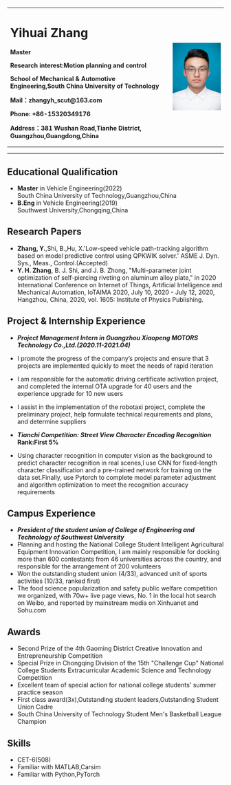 <div>
<table border="0">
  <tr>
    <td width="75%">
      <h1>Yihuai Zhang</h1>
      <p><b>Master</b></p>
      <p><b>Research interest:Motion planning and control</b></p>
      <p><b>School of Mechanical & Automotive Engineering,South China University of Technology</b></p>
      <p><b>Mail：zhangyh_scut@163.com</b></p>
      <p><b>Phone: +86-15320349176</b></p>
      <p><b>Address：381 Wushan Road,Tianhe District, Guangzhou,Guangdong,China</b></p>
    </td>
    <td width="25%">
      <img src="https://github.com/curryzyang/Yihuai-Zhang-CV/blob/master/yhzhang.jpg" width="100%">
    </td>
  </tr>
</table>
</div>


---


## Educational Qualification
- **Master** in Vehicle Engineering(2022)<br />South China University of Technology,Guangzhou,China
- **B.Eng** in Vehicle Engineering(2019)<br />Southwest University,Chongqing,China

## Research Papers
- **Zhang, Y.**,Shi, B.,Hu, X.'Low-speed vehicle path-tracking algorithm based on model predictive control using QPKWIK solver.' ASME J. Dyn. Sys., Meas., Control.(Accepted)
- **Y. H. Zhang**, B. J. Shi, and J. B. Zhong, "Multi-parameter joint optimization of self-piercing riveting on aluminum alloy plate," in 2020 International Conference on Internet of Things, Artificial Intelligence and Mechanical Automation, IoTAIMA 2020, July 10, 2020 - July 12, 2020, Hangzhou, China, 2020, vol. 1605: Institute of Physics Publishing.

## Project & Internship Experience
- ***Project Management Intern in Guangzhou Xiaopeng MOTORS Technology Co.,Ltd.(2020.11-2021.04)***
- I promote the progress of the company’s projects and ensure that 3 projects are implemented quickly to meet the needs of rapid iteration
- I am responsible for the automatic driving certificate activation project, and completed the internal OTA upgrade for 40 users and the experience upgrade for 10 new users
- I assist in the implementation of the robotaxi project, complete the preliminary project, help formulate technical requirements and plans, and determine suppliers

- ***Tianchi Competition: Street View Character Encoding Recognition***  **Rank:First 5%**
- Using character recognition in computer vision as the background to predict character recognition in real scenes,I use CNN for fixed-length character classification and a pre-trained network for training on the data set.Finally, use Pytorch to complete model parameter adjustment and algorithm optimization to meet the recognition accuracy requirements

## Campus Experience
- ***President of the student union of College of Engineering and Technology of Southwest University***
- Planning and hosting the National College Student Intelligent Agricultural Equipment Innovation Competition, I am mainly responsible for docking more than 600 contestants from 46 universities across the country, and responsible for the arrangement of 200 volunteers
- Won the outstanding student union (4/33), advanced unit of sports activities (10/33, ranked first)
- The food science popularization and safety public welfare competition we organized, with 70w+ live page views, No. 1 in the local hot search on Weibo, and reported by mainstream media on Xinhuanet and Sohu.com

## Awards
- Second Prize of the 4th Gaoming District Creative Innovation and Entrepreneurship Competition
- Special Prize in Chongqing Division of the 15th "Challenge Cup" National College Students Extracurricular Academic Science and Technology Competition
- Excellent team of special action for national college students' summer practice season
- First class award(3x),Outstanding student leaders,Outstanding Student Union Cadre
- South China University of Technology Student Men's Basketball League Champion

## Skills
- CET-6(508)
- Familiar with MATLAB,Carsim
- Familiar with Python,PyTorch
